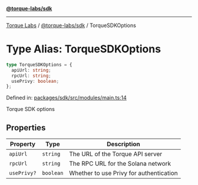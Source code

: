 [**@torque-labs/sdk**](../../../@torque-labs/sdk/README.md)

***

[Torque Labs](../../../README.md) / [@torque-labs/sdk](../README.md) / TorqueSDKOptions

# Type Alias: TorqueSDKOptions

```ts
type TorqueSDKOptions = {
  apiUrl: string;
  rpcUrl: string;
  usePrivy: boolean;
};
```

Defined in: [packages/sdk/src/modules/main.ts:14](https://github.com/torque-labs/monorepo/blob/9238a1f6167cf2d739205996110f18c02ed8a04f/packages/sdk/src/modules/main.ts#L14)

Torque SDK options

## Properties

| Property | Type | Description |
| ------ | ------ | ------ |
| <a id="apiurl"></a> `apiUrl` | `string` | The URL of the Torque API server |
| <a id="rpcurl"></a> `rpcUrl` | `string` | The RPC URL for the Solana network |
| <a id="useprivy"></a> `usePrivy?` | `boolean` | Whether to use Privy for authentication |

